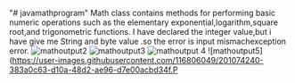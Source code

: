 "# javamathprogram"
Math class contains methods for performing basic numeric operations such as the elementary exponential,logarithm,square root,and trigonometric functions.
I have declared the integer value,but i have give me String and byte value .so the error is input mismachexception error.
![mathoutput2](https://user-images.githubusercontent.com/116806049/201074043-816f16f6-36c7-4237-8c0e-190b92975465.PNG)
![mathoutput3](https://user-images.githubusercontent.com/116806049/201074128-97eadd9d-8d86-4c38-89d8-10e6b3f9b3be.PNG)
![mathoutput 4](https://user-images.githubusercontent.com/116806049/201074188-959304ef-0274-4f2e-bab9-92be5e654f81.PNG)
![mathoutput5](https://user-images.githubusercontent.com/116806049/201074240-383a0c63-d10a-48d2-ae96-d7e00acbd34f.P
